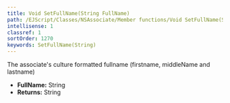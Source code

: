 ```yaml
---
title: Void SetFullName(String FullName)
path: /EJScript/Classes/NSAssociate/Member functions/Void SetFullName(String p_0)
intellisense: 1
classref: 1
sortOrder: 1270
keywords: SetFullName(String)
---
```



The associate's culture formatted fullname (firstname, middleName and lastname)



* **FullName:** String
* **Returns:** String


